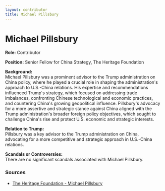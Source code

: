 ```yaml
---
layout: contributor  
title: Michael Pillsbury
---
```


# Michael Pillsbury

**Role:** Contributor

**Position:** Senior Fellow for China Strategy, The Heritage Foundation

**Background:**  
Michael Pillsbury was a prominent advisor to the Trump administration on China policy, where he played a crucial role in shaping the administration's approach to U.S.-China relations. His expertise and recommendations influenced Trump's strategy, which focused on addressing trade imbalances, confronting Chinese technological and economic practices, and countering China's growing geopolitical influence. Pillsbury's advocacy for a more assertive and strategic stance against China aligned with the Trump administration's broader foreign policy objectives, which sought to challenge China's rise and protect U.S. economic and strategic interests.

**Relation to Trump:**  
Pillsbury was a key advisor to the Trump administration on China, advocating for a more competitive and strategic approach in U.S.-China relations.

**Scandals or Controversies:**  
There are no significant scandals associated with Michael Pillsbury.

### Sources
- [The Heritage Foundation - Michael Pillsbury](https://www.heritage.org/staff/michael-pillsbury)

